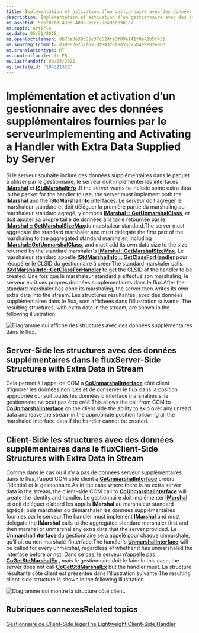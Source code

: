 ```yaml
---
title: Implémentation et activation d’un gestionnaire avec des données supplémentaires fournies par le serveur
description: Implémentation et activation d’un gestionnaire avec des données supplémentaires fournies par le serveur
ms.assetid: 5bbf81bd-430d-4008-b1cc-9ea91bb3b1e7
ms.topic: article
ms.date: 05/31/2018
ms.openlocfilehash: db78a3e39c85c37c52dfa3f09ef41f0a71b5f431
ms.sourcegitcommit: d39e82e232f6510f843fdb8d55d25b4e9e02e880
ms.translationtype: MT
ms.contentlocale: fr-FR
ms.lasthandoff: 02/03/2021
ms.locfileid: "104321322"
---
```

# <a name="implementing-and-activating-a-handler-with-extra-data-supplied-by-server"></a><span data-ttu-id="bb33e-103">Implémentation et activation d’un gestionnaire avec des données supplémentaires fournies par le serveur</span><span class="sxs-lookup"><span data-stu-id="bb33e-103">Implementing and Activating a Handler with Extra Data Supplied by Server</span></span>

<span data-ttu-id="bb33e-104">Si le serveur souhaite inclure des données supplémentaires dans le paquet à utiliser par le gestionnaire, le serveur doit implémenter les interfaces [**IMarshal**](/windows/win32/api/objidlbase/nn-objidlbase-imarshal) et [**IStdMarshalInfo**](/windows/win32/api/objidlbase/nn-objidlbase-istdmarshalinfo) .</span><span class="sxs-lookup"><span data-stu-id="bb33e-104">If the server wants to include some extra data in the packet for the handler to use, the server must implement both the [**IMarshal**](/windows/win32/api/objidlbase/nn-objidlbase-imarshal) and the [**IStdMarshalInfo**](/windows/win32/api/objidlbase/nn-objidlbase-istdmarshalinfo) interfaces.</span></span> <span data-ttu-id="bb33e-105">Le serveur doit agréger le marshaleur standard et doit déléguer la première partie du marshaling au marshaleur standard agrégé, y compris [**IMarshal :: GetUnmarshalClass**](/windows/desktop/api/ObjIdl/nf-objidl-imarshal-getunmarshalclass), et doit ajouter sa propre taille de données à la taille retournée par le [**IMarshal :: GetMarshalSizeMax**](/windows/desktop/api/ObjIdl/nf-objidl-imarshal-getmarshalsizemax)du marshaleur standard.</span><span class="sxs-lookup"><span data-stu-id="bb33e-105">The server must aggregate the standard marshaler and must delegate the first part of the marshaling to the aggregated standard marshaler, including [**IMarshal::GetUnmarshalClass**](/windows/desktop/api/ObjIdl/nf-objidl-imarshal-getunmarshalclass), and must add its own data size to the size returned by the standard marshaler's [**IMarshal::GetMarshalSizeMax**](/windows/desktop/api/ObjIdl/nf-objidl-imarshal-getmarshalsizemax).</span></span> <span data-ttu-id="bb33e-106">Le marshaleur standard appelle [**IStdMarshalInfo :: GetClassForHandler**](/windows/win32/api/objidlbase/nf-objidlbase-istdmarshalinfo-getclassforhandler) pour récupérer le CLSID du gestionnaire à créer.</span><span class="sxs-lookup"><span data-stu-id="bb33e-106">The standard marshaler calls [**IStdMarshalInfo::GetClassForHandler**](/windows/win32/api/objidlbase/nf-objidlbase-istdmarshalinfo-getclassforhandler) to get the CLSID of the handler to be created.</span></span> <span data-ttu-id="bb33e-107">Une fois que le marshaleur standard a effectué son marshaling, le serveur écrit ses propres données supplémentaires dans le flux.</span><span class="sxs-lookup"><span data-stu-id="bb33e-107">After the standard marshaler has done its marshaling, the server then writes its own extra data into the stream.</span></span> <span data-ttu-id="bb33e-108">Les structures résultantes, avec des données supplémentaires dans le flux, sont affichées dans l’illustration suivante :</span><span class="sxs-lookup"><span data-stu-id="bb33e-108">The resulting structures, with extra data in the stream, are shown in the following illustration:</span></span>

![Diagramme qui affiche des structures avec des données supplémentaires dans le flux.](images/4cff306b-bb82-4c05-8e64-7ca73731f265.png)

## <a name="server-side-structures-with-extra-data-in-stream"></a><span data-ttu-id="bb33e-110">Server-Side les structures avec des données supplémentaires dans le flux</span><span class="sxs-lookup"><span data-stu-id="bb33e-110">Server-Side Structures with Extra Data in Stream</span></span>

<span data-ttu-id="bb33e-111">Cela permet à l’appel de COM à [**CoUnmarshalInterface**](/windows/desktop/api/combaseapi/nf-combaseapi-counmarshalinterface) côté client d’ignorer les données non lues et de conserver le flux dans la position appropriée qui suit toutes les données d’interface marshalées si le gestionnaire ne peut pas être créé.</span><span class="sxs-lookup"><span data-stu-id="bb33e-111">This allows the call from COM to [**CoUnmarshalInterface**](/windows/desktop/api/combaseapi/nf-combaseapi-counmarshalinterface) on the client side the ability to skip over any unread data and leave the stream in the appropriate position following all the marshaled interface data if the handler cannot be created.</span></span>

## <a name="client-side-structures-with-extra-data-in-stream"></a><span data-ttu-id="bb33e-112">Client-Side les structures avec des données supplémentaires dans le flux</span><span class="sxs-lookup"><span data-stu-id="bb33e-112">Client-Side Structures with Extra Data in Stream</span></span>

<span data-ttu-id="bb33e-113">Comme dans le cas où il n’y a pas de données serveur supplémentaires dans le flux, l’appel COM côté client à [**CoUnmarshalInterface**](/windows/desktop/api/combaseapi/nf-combaseapi-counmarshalinterface) créera l’identité et le gestionnaire.</span><span class="sxs-lookup"><span data-stu-id="bb33e-113">As in the case where there is no extra server data in the stream, the client-side COM call to [**CoUnmarshalInterface**](/windows/desktop/api/combaseapi/nf-combaseapi-counmarshalinterface) will create the identity and handler.</span></span> <span data-ttu-id="bb33e-114">Le gestionnaire doit implémenter [**IMarshal**](/windows/win32/api/objidlbase/nn-objidlbase-imarshal) et doit déléguer d’abord les appels **IMarshal** au marshaleur standard agrégé, puis marshaler ou démarshaler les données supplémentaires fournies par le serveur.</span><span class="sxs-lookup"><span data-stu-id="bb33e-114">The handler must implement [**IMarshal**](/windows/win32/api/objidlbase/nn-objidlbase-imarshal) and must delegate the **IMarshal** calls to the aggregated standard marshaler first and then marshal or unmarshal any extra data that the server provided.</span></span> <span data-ttu-id="bb33e-115">Le [**UnmarshalInterface**](/windows/win32/api/objidlbase/nf-objidlbase-imarshal-unmarshalinterface) du gestionnaire sera appelé pour chaque unmarshalé, qu’il ait ou non marshalé l’interface.</span><span class="sxs-lookup"><span data-stu-id="bb33e-115">The handler's [**UnmarshalInterface**](/windows/win32/api/objidlbase/nf-objidlbase-imarshal-unmarshalinterface) will be called for every unmarshal, regardless of whether it has unmarshaled the interface before or not.</span></span> <span data-ttu-id="bb33e-116">Dans ce cas, le serveur n’appelle pas [**CoGetStdMarshalEx**](/windows/desktop/api/combaseapi/nf-combaseapi-cogetstdmarshalex) , mais le gestionnaire doit le faire.</span><span class="sxs-lookup"><span data-stu-id="bb33e-116">In this case, the server does not call [**CoGetStdMarshalEx**](/windows/desktop/api/combaseapi/nf-combaseapi-cogetstdmarshalex) but the handler must.</span></span> <span data-ttu-id="bb33e-117">La structure résultante côté client est présentée dans l’illustration suivante.</span><span class="sxs-lookup"><span data-stu-id="bb33e-117">The resulting client-side structure is shown in the following illustration.</span></span>

![Diagramme qui montre la structure côté client.](images/053411c7-9d54-4ae5-bcb6-778454b1d86f.png)

## <a name="related-topics"></a><span data-ttu-id="bb33e-119">Rubriques connexes</span><span class="sxs-lookup"><span data-stu-id="bb33e-119">Related topics</span></span>

<dl> <dt>

[<span data-ttu-id="bb33e-120">Gestionnaire de Client-Side léger</span><span class="sxs-lookup"><span data-stu-id="bb33e-120">The Lightweight Client-Side Handler</span></span>](the-lightweight-client-side-handler.md)
</dt> </dl>

 

 